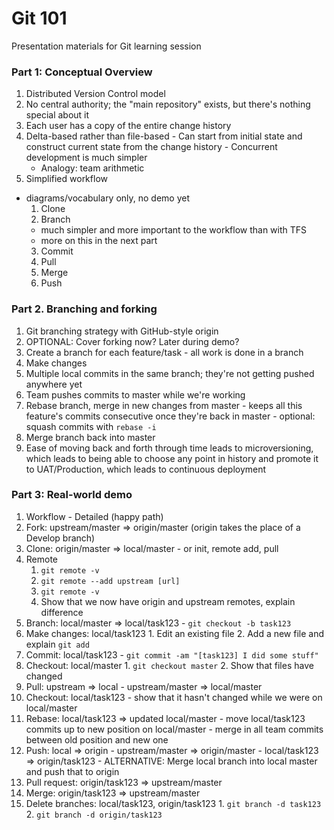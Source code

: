 # Git 101
Presentation materials for Git learning session

### Part 1: Conceptual Overview
1. Distributed Version Control model
  1. No central authority; the "main repository" exists, but there's nothing special about it
  2. Each user has a copy of the entire change history
  3. Delta-based rather than file-based
    - Can start from initial state and construct current state from the change history
    - Concurrent development is much simpler
      - Analogy: team arithmetic
2. Simplified workflow 
  - diagrams/vocabulary only, no demo yet
    1. Clone
    2. Branch
      - much simpler and more important to the workflow than with TFS
      - more on this in the next part
    3. Commit
    4. Pull
    5. Merge
    6. Push

### Part 2. Branching and forking
1. Git branching strategy with GitHub-style origin
  1. OPTIONAL: Cover forking now? Later during demo?
  2. Create a branch for each feature/task - all work is done in a branch
  3. Make changes
  4. Multiple local commits in the same branch; they're not getting pushed anywhere yet
  5. Team pushes commits to master while we're working
  6. Rebase branch, merge in new changes from master
    - keeps all this feature's commits consecutive once they're back in master
    - optional: squash commits with `rebase -i`
  7. Merge branch back into master
2. Ease of moving back and forth through time leads to microversioning, which leads to being able to choose any point in history and promote it to UAT/Production, which leads to continuous deployment

### Part 3: Real-world demo  
1. Workflow - Detailed (happy path)
  1. Fork: upstream/master => origin/master (origin takes the place of a Develop branch)
  2. Clone: origin/master => local/master
    - or init, remote add, pull
  3. Remote
      1. `git remote -v`
      2. `git remote --add upstream [url]`
      3. `git remote -v` 
      4. Show that we now have origin and upstream remotes, explain difference
  4. Branch: local/master => local/task123
    - `git checkout -b task123`
  5. Make changes: local/task123
    1. Edit an existing file
    2. Add a new file and explain `git add`
  7. Commit: local/task123
    - `git commit -am "[task123] I did some stuff"`
  8. Checkout: local/master
    1. `git checkout master`
    2. Show that files have changed
  9. Pull: upstream => local
    - upstream/master => local/master
  10. Checkout: local/task123
    - show that it hasn't changed while we were on local/master
  11. Rebase: local/task123 => updated local/master
    - move local/task123 commits up to new position on local/master
    - merge in all team commits between old position and new one
  12. Push: local => origin
    - upstream/master => origin/master
    - local/task123 => origin/task123
    - ALTERNATIVE: Merge local branch into local master and push that to origin
  13. Pull request: origin/task123 => upstream/master
  14. Merge: origin/task123 => upstream/master
  15. Delete branches: local/task123, origin/task123
    1. `git branch -d task123`
    2. `git branch -d origin/task123`
